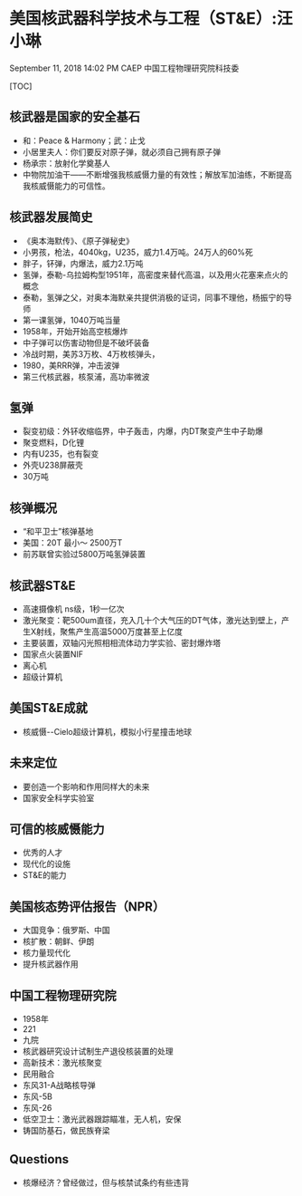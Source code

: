 # 美国核武器科学技术与工程（ST&E）:汪小琳
September 11, 2018 14:02 PM
CAEP
中国工程物理研究院科技委

[TOC]

## 核武器是国家的安全基石
- 和：Peace & Harmony；武：止戈
- 小居里夫人：你们要反对原子弹，就必须自己拥有原子弹
- 杨承宗：放射化学奠基人
- 中物院加油干——不断增强我核威慑力量的有效性；解放军加油练，不断提高我核威慑能力的可信性。

## 核武器发展简史
- 《奥本海默传》、《原子弹秘史》
- 小男孩，枪法，4040kg，U235，威力1.4万吨。24万人的60%死
- 胖子，钚弹，内爆法，威力2.1万吨
- 氢弹，泰勒-乌拉姆构型1951年，高密度来替代高温，以及用火花塞来点火的概念
- 泰勒，氢弹之父，对奥本海默亲共提供消极的证词，同事不理他，杨振宁的导师
- 第一课氢弹，1040万吨当量
- 1958年，开始开始高空核爆炸
- 中子弹可以伤害动物但是不破坏装备
- 冷战时期，美苏3万枚、4万枚核弹头，
- 1980，美RRR弹，冲击波弹
- 第三代核武器，核泵浦，高功率微波

## 氢弹
- 裂变初级：外钚收缩临界，中子轰击，内爆，内DT聚变产生中子助爆
- 聚变燃料，D化锂
- 内有U235，也有裂变
- 外壳U238屏蔽壳
- 30万吨

## 核弹概况
- “和平卫士”核弹基地 
- 美国：20T 最小～ 2500万T
- 前苏联曾实验过5800万吨氢弹装置

## 核武器ST&E
- 高速摄像机 ns级，1秒一亿次
- 激光聚变：靶500um直径，充入几十个大气压的DT气体，激光达到壁上，产生X射线，聚焦产生高温5000万度甚至上亿度
- 主要装置，双轴闪光照相相流体动力学实验、密封爆炸塔
- 国家点火装置NIF
- 离心机
- 超级计算机

## 美国ST&E成就
- 核威慑--Cielo超级计算机，模拟小行星撞击地球

## 未来定位
- 要创造一个影响和作用同样大的未来
- 国家安全科学实验室

## 可信的核威慑能力
- 优秀的人才
- 现代化的设施
- ST&E的能力

## 美国核态势评估报告（NPR）
- 大国竞争：俄罗斯、中国
- 核扩散：朝鲜、伊朗
- 核力量现代化
- 提升核武器作用

## 中国工程物理研究院
- 1958年
- 221
- 九院
- 核武器研究设计试制生产退役核装置的处理
- 高新技术：激光核聚变
- 民用融合
- 东风31-A战略核导弹
- 东风-5B
- 东风-26
- 低空卫士：激光武器跟踪瞄准，无人机，安保
- 铸国防基石，做民族脊梁

## Questions
- 核爆经济？曾经做过，但与核禁试条约有些违背